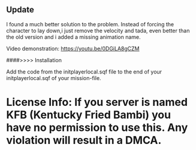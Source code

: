 
## Update

I found a much better solution to the problem. Instead of forcing the character to lay down,i just remove the velocity and tada, even better than the old version and i added a missing animation name.

Video demonstration: https://youtu.be/0DGiLA8gCZM

####>>>> Installation

Add the code from the initplayerlocal.sqf file to the end of your initplayerlocal.sqf of your mission-file.

# License Info: If you server is named KFB (Kentucky Fried Bambi) you have no permission to use this. Any violation will result in a DMCA.
